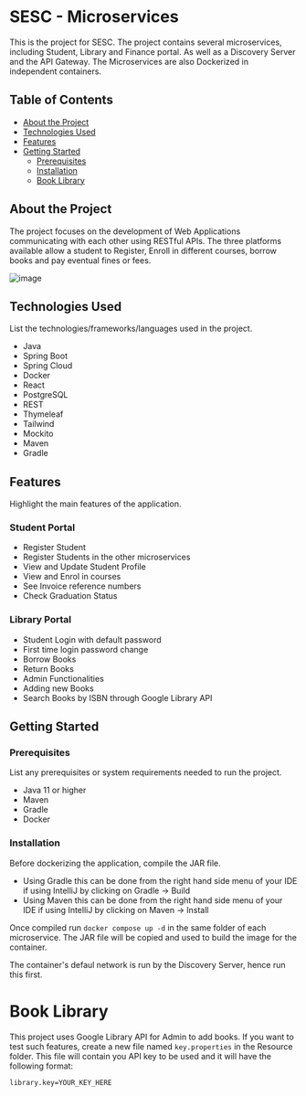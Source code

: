 # SESC - Microservices

This is the project for SESC.
The project contains several microservices, including Student, Library and Finance portal.
As well as a Discovery Server and the API Gateway.
The Microservices are also Dockerized in independent containers.

## Table of Contents

- [About the Project](#about-the-project)
- [Technologies Used](#technologies-used)
- [Features](#features)
- [Getting Started](#getting-started)
  - [Prerequisites](#prerequisites)
  - [Installation](#installation)
  - [Book Library](#booklibrary)

## About the Project

The project focuses on the development of Web Applications communicating with each other using RESTful APIs.
The three platforms available allow a student to Register, Enroll in different courses, borrow books and pay eventual fines or fees.

![image](https://github.com/Bosurgi/SESC_Microservices/assets/87176210/941bf2d9-eb09-4dd6-b80e-8d8b9c8a9f6c)


## Technologies Used

List the technologies/frameworks/languages used in the project.

- Java
- Spring Boot
- Spring Cloud
- Docker
- React
- PostgreSQL
- REST
- Thymeleaf
- Tailwind
- Mockito
- Maven
- Gradle

## Features

Highlight the main features of the application.

### Student Portal
- Register Student
- Register Students in the other microservices
- View and Update Student Profile
- View and Enrol in courses
- See Invoice reference numbers
- Check Graduation Status

### Library Portal
- Student Login with default password
- First time login password change
- Borrow Books
- Return Books
- Admin Functionalities
- Adding new Books
- Search Books by ISBN through Google Library API

## Getting Started

### Prerequisites

List any prerequisites or system requirements needed to run the project.

- Java 11 or higher
- Maven
- Gradle
- Docker

### Installation

Before dockerizing the application, compile the JAR file.
- Using Gradle this can be done from the right hand side menu of your IDE if using IntelliJ by clicking on Gradle -> Build
- Using Maven this can be done from the right hand side menu of your IDE if using IntelliJ by clicking on Maven -> Install

Once compiled run ```docker compose up -d``` in the same folder of each microservice.
The JAR file will be copied and used to build the image for the container.

The container's defaul network is run by the Discovery Server, hence run this first.

# Book Library
This project uses Google Library API for Admin to add books.
If you want to test such features, create a new file named ```key.properties``` in the Resource folder.
This file will contain you API key to be used and it will have the following format:

```library.key=YOUR_KEY_HERE```


